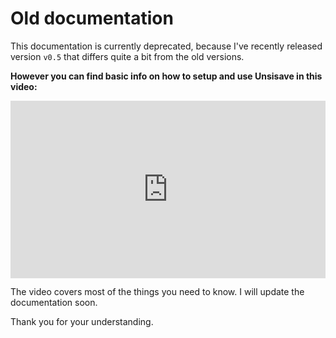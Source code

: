 # Old documentation

This documentation is currently deprecated, because I've recently released version `v0.5` that differs quite a bit from the old versions.

**However you can find basic info on how to setup and use Unsisave in this video:**

<div style="position: relative">
    <div style="padding-top: 56.25%"></div>
    <iframe
    style="position: absolute; top: 0; left: 0; height: 100%"
    width="100%"
    height="auto"
    src="https://www.youtube.com/embed/XRKqy70ufYo"
    frameborder="0"
    allow="accelerometer; autoplay; encrypted-media; gyroscope; picture-in-picture" allowfullscreen
    ></iframe>
</div>

<p></p>

The video covers most of the things you need to know. I will update the documentation soon.

Thank you for your understanding.
